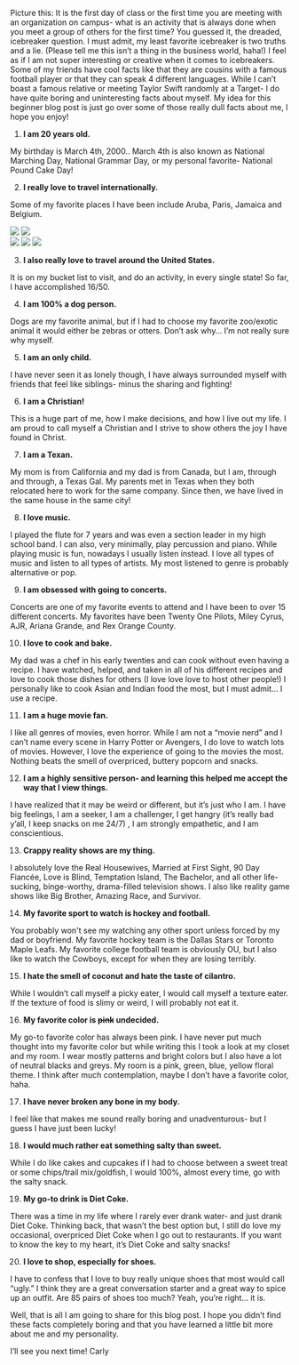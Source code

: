 Picture this: It is the first day of class or the first time you are meeting with an organization on campus- what is an activity that is always done when you meet a group of others for the first time? You guessed it, the dreaded, icebreaker question. I must admit, my least favorite icebreaker is two truths and a lie. (Please tell me this isn’t a thing in the business world, haha!) I feel as if I am not super interesting or creative when it comes to icebreakers. Some of my friends have cool facts like that they are cousins with a famous football player or that they can speak 4 different languages. While I can’t boast a famous relative or meeting Taylor Swift randomly at a Target- I do have quite boring and uninteresting facts about myself. My idea for this beginner blog post is just go over some of those really dull facts about me, I hope you enjoy!

1.	**I am 20 years old.** 

My birthday is March 4th, 2000.. March 4th is also known as National Marching Day, National Grammar Day, or my personal favorite- National Pound Cake Day!

2.	**I really love to travel internationally.** 

Some of my favorite places I have been include Aruba, Paris, Jamaica and Belgium. 

<div class="image-column">
  <img src="/images/welcome.png" />
  <img src="/images/welcome.png" />
  <!-- <img src="/images/welcome.png" /> -->
</div>

<div class="image-column">
  <img src="/images/welcome.png" />
  <img src="/images/welcome.png" />
  <img src="/images/welcome.png" />
</div>

3.	**I also really love to travel around the United States.** 

It is on my bucket list to visit, and do an activity, in every single state! So far, I have accomplished 16/50.

4.	**I am 100% a dog person.** 

Dogs are my favorite animal, but if I had to choose my favorite zoo/exotic animal it would either be zebras or otters. Don’t ask why… I’m not really sure why myself. 

5.	**I am an only child.** 

I have never seen it as lonely though, I have always surrounded myself with friends that feel like siblings- minus the sharing and fighting!

6.	**I am a Christian!** 

This is a huge part of me, how I make decisions, and how I live out my life. I am proud to call myself a Christian and I strive to show others the joy I have found in Christ.

7.	**I am a Texan.** 

My mom is from California and my dad is from Canada, but I am, through and through, a Texas Gal. My parents met in Texas when they both relocated here to work for the same company. Since then, we have lived in the same house in the same city!

8. **I love music.**

I played the flute for 7 years and was even a section leader in my high school band. I can also, very minimally, play percussion and piano. While playing music is fun, nowadays I usually listen instead. I love all types of music and listen to all types of artists. My most listened to genre is probably alternative or pop.

9.	**I am obsessed with going to concerts.**

Concerts are one of my favorite events to attend and I have been to over 15 different concerts. My favorites have been Twenty One Pilots, Miley Cyrus, AJR, Ariana Grande, and Rex Orange County. 

10. **I love to cook and bake.**

My dad was a chef in his early twenties and can cook without even having a recipe. I have watched, helped, and taken in all of his different recipes and love to cook those dishes for others (I love love love to host other people!) I personally like to cook Asian and Indian food the most, but I must admit… I use a recipe.

11.	**I am a huge movie fan.** 

I like all genres of movies, even horror. While I am not a “movie nerd” and I can’t name every scene in Harry Potter or Avengers, I do love to watch lots of movies. However, I love the experience of going to the movies the most. Nothing beats the smell of overpriced, buttery popcorn and snacks. 

12.	**I am a highly sensitive person- and learning this helped me accept the way that I view things.** 

I have realized that it may be weird or different, but it’s just who I am. I have big feelings, I am a seeker, I am a challenger, I get hangry (it’s really bad y’all, I keep snacks on me 24/7) , I am strongly empathetic, and I am conscientious.

13.	**Crappy reality shows are my thing.** 

I absolutely love the Real Housewives, Married at First Sight, 90 Day Fiancée, Love is Blind, Temptation Island, The Bachelor, and all other life-sucking, binge-worthy, drama-filled television shows. I also like reality game shows like Big Brother, Amazing Race, and Survivor. 

14.	**My favorite sport to watch is hockey and football.** 

You probably won't see my watching any other sport unless forced by my dad or boyfriend. My favorite hockey team is the Dallas Stars or Toronto Maple Leafs. My favorite college football team is obviously OU, but I also like to watch the Cowboys, except for when they are losing terribly. 

15. **I hate the smell of coconut and hate the taste of cilantro.**

While I wouldn’t call myself a picky eater, I would call myself a texture eater. If the texture of food is slimy or weird, I will probably not eat it. 

16.	**My favorite color is ~~pink~~ undecided.** 

My go-to favorite color has always been pink. I have never put much thought into my favorite color but while writing this I took a look at my closet and my room. I wear mostly patterns and bright colors but I also have a lot of neutral blacks and greys. My room is a pink, green, blue, yellow floral theme. I think after much contemplation, maybe I don’t have a favorite color, haha.

17.	**I have never broken any bone in my body.** 

I feel like that makes me sound really boring and unadventurous- but I guess I have just been lucky!

18.	**I would much rather eat something salty than sweet.** 

While I do like cakes and cupcakes if I had to choose between a sweet treat or some chips/trail mix/goldfish, I would 100%, almost every time, go with the salty snack. 

19.	**My go-to drink is Diet Coke.** 

There was a time in my life where I rarely ever drank water- and just drank Diet Coke. Thinking back, that wasn’t the best option but, I still do love my occasional, overpriced Diet Coke when I go out to restaurants. If you want to know the key to my heart, it’s Diet Coke and salty snacks!

20.	**I love to shop, especially for shoes.** 

I have to confess that I love to buy really unique shoes that most would call “ugly.” I think they are a great conversation starter and a great way to spice up an outfit. Are 85 pairs of shoes too much? Yeah, you’re right… it is. 


Well, that is all I am going to share for this blog post. I hope you didn’t find these facts completely boring and that you have learned a little bit more about me and my personality.

I’ll see you next time!
Carly 

